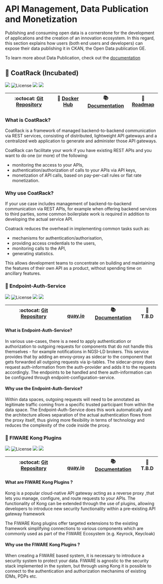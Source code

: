 # API Management, Data Publication and Monetization

Publishing and consuming open data is a cornerstone for the development of applications and the creation of an
innovation ecosystem. In this regard, this section explains how users (both end users and developers) can expose their
data publishing it in CKAN, the Open Data publication GE.

To learn more about Data Publication, check out the
[documentation](https://fiwaretourguide.readthedocs.io/en/latest/data-publication/introduction/)

<a name="coatrack"/>

## :seedling: CoatRack (Incubated)

[![](https://nexus.lab.fiware.org/repository/raw/public/badges/chapters/api-management.svg)](./README.md)
![License](https://img.shields.io/github/license/coatrack/coatrack.svg)
![](https://img.shields.io/github/last-commit/coatrack/coatrack.svg)
![](https://img.shields.io/github/commits-since/coatrack/coatrack/latest.svg)

| :octocat: [Git Repository](https://github.com/coatrack/coatrack/) | :whale: [Docker Hub](https://hub.docker.com/r/coatrack/admin/) | :books: [Documentation](https://github.com/coatrack/coatrack/wiki) | :dart: [Roadmap](https://github.com/coatrack/coatrack/wiki/roadmap.md) |
| ----------------------------------------------------------------- | -------------------------------------------------------------- | ------------------------------------------------------------------ | ---------------------------------------------------------------------- |


### What is CoatRack?

CoatRack is a framework of managed backend-to-backend communication via REST services, consisting of distributed,
lightweight API gateways and a centralized web application to generate and administer those API gateways.

CoatRack can facilitate your work if you have existing REST APIs and you want to do one (or more) of the following:

-   monitoring the access to your APIs,
-   authentication/authorization of calls to your APIs via API keys,
-   monetization of API calls, based on pay-per-call rules or flat rate monetization.

### Why use CoatRack?

If your use case includes management of backend-to-backend communication via REST APIs, for example when offering
backend services to third parties, some common boilerplate work is required in addition to developing the actual service
API.

Coatrack reduces the overhead in implementing common tasks such as:

-   mechanisms for authentication/authorisation,
-   providing access credentials to the users,
-   monitoring calls to the API,
-   generating statistics.

This allows development teams to concentrate on building and maintaining the features of their own API as a product,
without spending time on ancillary features.

<a name="apollo"/>

### :seedling: Endpoint-Auth-Service

[![](https://nexus.lab.fiware.org/repository/raw/public/badges/chapters/api-management.svg)](./README.md)
![License](https://img.shields.io/github/license/FIWARE/endpoint-auth-service.svg)
![](https://img.shields.io/github/release-date/FIWARE/endpoint-auth-service.svg)
![](https://img.shields.io/github/commits-since/FIWARE/endpoint-auth-service/latest.svg)

| :octocat: [Git Repository](https://github.com/FIWARE/endpoint-auth-service) | <img style="height:1em" src="https://quay.io/static/img/quay_favicon.png"/> [quay.io](https://quay.io/repository/fiware/endpoint-configuration-service) | :books: [Documentation](https://github.com/FIWARE/endpoint-auth-service/README.md) | :dart: **T.B.D** |
| ------------------------------------------------------------------------------------------------------------------ | ---------------------------------------------------------------------------------------- | ------------------------------------------------------------------------------- | ---------------------------------------------------------------------------------------------------------------------------------- |


#### What is Endpoint-Auth-Service?

In various use-cases, there is a need to apply authentication or authorization to outgoing requests for components that 
do not handle this themselves - for example notifications in NGSI-LD brokers. This service provides that by adding an 
envoy-proxy as sidecar to the component that gets forwarded all outgoing requests via ip-tables. The sidecar-proxy does
request auth-information from the auth-provider and adds it to the requests accordingly. The endpoints to be handled and 
there auth-information can be configured through endpoint-configuration-service.

#### Why use the Endpoint-Auth-Service?

Within data spaces, outgoing requests will need to be annotated as legitimate traffic coming from a specific trusted participant
from within the data space. The Endpoint-Auth-Service does this work automatically and the architecture allows separation of
the actual authentication flows from the proxy itself, thus giving more flexibility in terms of technology and reduces the complexity
of the code inside the proxy.

<a name="kong-plugins"/>

### :seedling: FIWARE Kong Plugins

[![](https://nexus.lab.fiware.org/repository/raw/public/badges/chapters/api-management.svg)](./README.md)
![License](https://img.shields.io/github/license/FIWARE/kong-plugins-fiware.svg)
![](https://img.shields.io/github/release-date/FIWARE/kong-plugins-fiware.svg)
![](https://img.shields.io/github/commits-since/FIWARE/kong-plugins-fiware/latest.svg)

| :octocat: [Git Repository](https://github.com/FIWARE/kong-plugins-fiware) | <img style="height:1em" src="https://quay.io/static/img/quay_favicon.png"/> [quay.io](https://quay.io/repository/fiware/kong) | :books: [Documentation](https://github.com/FIWARE/kong-plugins-fiware/README.md) | :dart: **T.B.D**|
| ------------------------------------------------------------------------------------------------------------------ | ---------------------------------------------------------------------------------------- | ------------------------------------------------------------------------------- | ---------------------------------------------------------------------------------------------------------------------------------- |


#### What are FIWARE Kong Plugins ?

Kong is a popular cloud-native API gateway acting as a reverse proxy ,that lets you manage, configure, and route requests to your APIs.
The functionality of Kong can be extended through the use of plugins, allowing developers to introduce new security functionality within a 
pre-existing API gateway framework

The FIWARE Kong plugins offer targeted extensions to the existing framework simplifying connections to various components which are commonly
used as part of the FIWARE Ecosystem (e.g. Keyrock, Keycloak)

#### Why use the FIWARE Kong Plugins ?

When creating a FIWARE based system, it is necessary to introduce a security system to protect your data. FIWARE is agnostic to the security
stack implemented in the system, but through using Kong it is possible to connect to the authentication and authorization mechanims of existing 
IDMs, PDPs etc.
